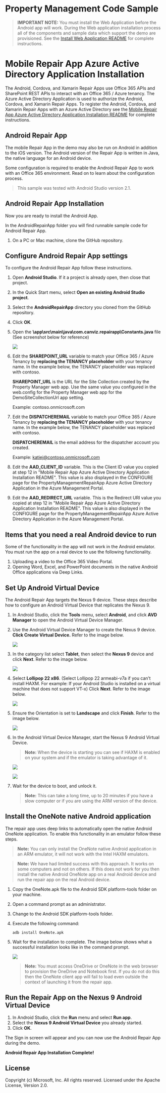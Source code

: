 ﻿# Property Management Code Sample

> **IMPORTANT NOTE:** You must install the Web Application before the Android app will work.  During the Web application installation process all of the components and sample data which support the demo are provisioned.  See the [Install Web Application README](https://github.com/OfficeDev/Property-Inspection-Code-Sample/blob/master/PropertyManagerMyApp/README.md) for complete instructions.

Mobile Repair App Azure Active Directory Application Installation
=================================================================

The Android, Cordova, and Xamarin Repair Apps use Office 365 APIs and SharePoint REST APIs to interact with an Office 365 / Azure tenancy.  The Azure Active Directory Application is used to authorize the Android, Cordova, and Xamarin Repair Apps.  To register the Android, Cordova, and Xamarin Repair Apps with an Azure Active Directory see the [Mobile Repair App Azure Active Directory Application Installation README](https://github.com/OfficeDev/Property-Inspection-Code-Sample/blob/master/README-RepairAppAAD.md) for complete instructions.

Android Repair App
------------------

The mobile Repair App in the demo may also be run on Android in addition to the iOS version. The Android version of the Repair App is written in Java, the native language for an Android device.  

Some configuration is required to enable the Android Repair App to work with an Office 365 environment.  Read on to learn about the configuration process.

> This sample was tested with  Android Studio version 2.1.

Android Repair App Installation
-------------------------------

Now you are ready to install the Android App.  

In the AndroidRepairApp folder you will find runnable sample code for Android Repair App.

1. On a PC or Mac machine, clone the GitHub repository.  

Configure Android Repair App settings
-------------------------------------

To configure the Android Repair App follow these instructions.

1. Open **Android Studio**.  If it a project is already open, then close that project.
2. In the Quick Start menu, select **Open an existing Android Studio project**.
3. Select the **AndroidRepairApp** directory you cloned from the GitHub repository.
4. Click **OK**.
5. Open the **\app\src\main\java\com.canviz.repairapp\Constants.java** file (See screenshot below for reference)

	![](https://raw.githubusercontent.com/OfficeDev/Property-Inspection-Code-Sample/master/Documents/android%20constants%20file.png)

6. Edit the **SHAREPOINT_URL** variable to match your Office 365 / Azure Tenancy by **replacing the TENANCY placeholder** with your tenancy name.  In the example below, the TENANCY placeholder was replaced with contoso.

	**SHAREPOINT_URL** is the URL for the Site Collection created by the Property Manager web app.  Use the same value you configured in the web.config for the Property Manager web app for the DemoSiteCollectionUrl app setting.

    Example: contoso.onmicrosoft.com

7. Edit the **DISPATCHEREMAIL** variable to match your Office 365 / Azure Tenancy by **replacing the TENANCY placeholder** with your tenancy name.  In the example below, the TENANCY placeholder was replaced with contoso.

	**DISPATCHEREMAIL** is the email address for the dispatcher account you created.

    Example: katiej@contoso.onmicrosoft.com

8. Edit the **AAD_CLIENT_ID** variable.  This is the Client ID value you copied at step 12 in "Mobile Repair App Azure Active Directory Application Installation README".  This value is also displayed in the CONFIGURE page for the PropertyManagementRepairApp Azure Active Directory Application in the Azure Management Portal.

9. Edit the **AAD_REDIRECT_URL** variable.  This is the Redirect URI value you copied at step 12 in "Mobile Repair App Azure Active Directory Application Installation README".  This value is also displayed in the CONFIGURE page for the PropertyManagementRepairApp Azure Active Directory Application in the Azure Management Portal.

Items that you need a real Android device to run
------------------------------------------------

Some of the functionality in the app will not work in the Android emulator.  You must run the app on a real device to use the following functionality.

1. Uploading a video to the Office 365 Video Portal.
2. Opening Word, Excel, and PowerPoint documents in the native Android Office applications via Deep Links. 

Set Up Android Virtual Device
-----------------------------

The Android Repair App targets the Nexus 9 device.  These steps describe how to configure an Android Virtual Device that replicates the Nexus 9.

1. In Android Studio, click the **Tools** menu, select **Android**, and click **AVD Manager** to open the Android Virtual Device Manager.
2. Use the Android Virtual Device Manager to create the Nexus 9 device.  **Click Create Virtual Device.**  Refer to the image below.

	![](https://raw.githubusercontent.com/OfficeDev/Property-Inspection-Code-Sample/master/Documents/Create%20AVD.png)

3. In the category list select **Tablet**, then select the **Nexus 9** device and click **Next**.  Refer to the image below.

	![](https://raw.githubusercontent.com/OfficeDev/Property-Inspection-Code-Sample/master/Documents/AVD%20Tablet%20Nexus%209.png)

4. Select **Lollipop 22 x86**. (Select Lollipop 22 armeabi-v7a if you can’t install HAXM.  For example: If your Android Studio is installed on a virtual machine that does not support VT-x)  Click **Next**.  Refer to the image below.

	![](https://raw.githubusercontent.com/OfficeDev/Property-Inspection-Code-Sample/master/Documents/AVD%20System%20Image%20Lollipop.png)

5. Ensure the Orientation is set to **Landscape** and click **Finish**.  Refer to the image below.

	![](https://raw.githubusercontent.com/OfficeDev/Property-Inspection-Code-Sample/master/Documents/AVD%20Nexus%209%20Advanced%20Settings.png)

6. In the Android Virtual Device Manager, start the Nexus 9 Android Virtual Device.

	> **Note:** When the device is starting you can see if HAXM is enabled on your system and if the emulator is taking advantage of it.

	![](https://raw.githubusercontent.com/OfficeDev/Property-Inspection-Code-Sample/master/Documents/Select%20Nexus%209%20AVD%20-%202.png)

	![](https://raw.githubusercontent.com/OfficeDev/Property-Inspection-Code-Sample/master/Documents/Starting%20Nexus%209%20AVD.png)

7. Wait for the device to boot, and unlock it.  

	> **Note:** This can take a long time, up to 20 minutes if you have a slow computer or if you are using the ARM version of the device.

Install the OneNote native Android application
----------------------------------------------

The repair app uses deep links to automatically open the native Android OneNote application.  To enable this functionality in an emulator follow these steps.

> **Note:** You can only install the OneNote native Android application in an ARM emulator, it will not work with the Intel HAXM emulators.

> **Note:** We have had limited success with this approach. It works on some computers and not on others.  If this does not work for you then install the native Android OneNote app on a real Android device and run the repair app on the real Android device.

1. Copy the OneNote.apk file to the Android SDK platform-tools folder on your machine.
2. Open a command prompt as an administrator.
3. Change to the Android SDK platform-tools folder.
4. Execute the following command:

	`adb install OneNote.apk
	`
5. Wait for the installation to complete. The image below shows what a successful installation looks like in the command prompt.

	![](https://raw.githubusercontent.com/OfficeDev/Property-Inspection-Code-Sample/master/Documents/Install%20OneNote%20In%20Android%20Emulator.png)

	> **Note:** You must access OneDrive or OneNote in the web browser to provision the OneDrive and Notebook first.  If you do not do this then the OneNote client app will fail to load even outside the context of launching it from the repair app.
 
Run the Repair App on the Nexus 9 Android Virtual Device
--------------------------------------------------------

1. In Android Studio, click the **Run** menu and select **Run app**.
2. Select the **Nexus 9 Android Virtual Device** you already started.
3. Click **OK**.

The Sign in screen will appear and you can now use the Android Repair App during the demo.

**Android Repair App Installation Complete!**

## License
Copyright (c) Microsoft, Inc. All rights reserved. Licensed under the Apache License, Version 2.0.



